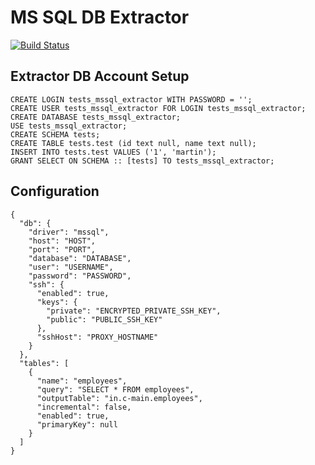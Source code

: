 # MS SQL DB Extractor

[![Build Status](https://travis-ci.com/keboola/db-extractor-mssql.svg?branch=master)](https://travis-ci.com/keboola/db-extractor-mssql)

## Extractor DB Account Setup

```
CREATE LOGIN tests_mssql_extractor WITH PASSWORD = '';
CREATE USER tests_mssql_extractor FOR LOGIN tests_mssql_extractor;
CREATE DATABASE tests_mssql_extractor;
USE tests_mssql_extractor;
CREATE SCHEMA tests;
CREATE TABLE tests.test (id text null, name text null);
INSERT INTO tests.test VALUES ('1', 'martin');
GRANT SELECT ON SCHEMA :: [tests] TO tests_mssql_extractor;
```

## Configuration

    {
      "db": {
        "driver": "mssql",
        "host": "HOST",
        "port": "PORT",
        "database": "DATABASE",
        "user": "USERNAME",
        "password": "PASSWORD",
        "ssh": {
          "enabled": true,
          "keys": {
            "private": "ENCRYPTED_PRIVATE_SSH_KEY",
            "public": "PUBLIC_SSH_KEY"
          },
          "sshHost": "PROXY_HOSTNAME"
        }
      },
      "tables": [
        {
          "name": "employees",
          "query": "SELECT * FROM employees",
          "outputTable": "in.c-main.employees",
          "incremental": false,
          "enabled": true,
          "primaryKey": null
        }
      ]
    }
